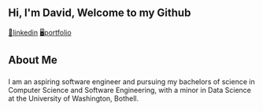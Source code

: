 ## Hi, I'm David, Welcome to my Github

[🤝linkedin](https://www.linkedin.com/in/david-hyun-kim/)
[🖥️portfolio](https://www.hyunkim.dev/)

## About Me
### 
I am an aspiring software engineer and pursuing my bachelors of science in Computer Science and Software Engineering, with a minor in Data Science at the University of Washington, Bothell. 

